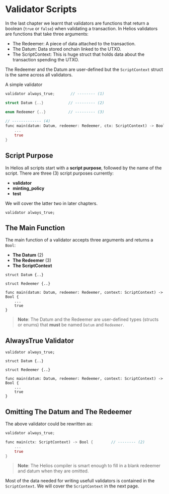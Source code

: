 # Validator Scripts

In the last chapter we learnt that validators are functions that return a boolean (`true`  or `false`) when validating a transaction. In Helios validators are functions that take three arguments:

- The Redeemer: A piece of data attached to the transaction.
- The Datum: Data stored onchain linked to the UTXO.
- The ScriptContext: This is huge struct that holds data about the transaction spending the UTXO.

The Redeemer and the Datum are user-defined but the `ScriptContext` struct is the same across all validators.

A simple validator

```rust
validator always_true;       // -------- (1)

struct Datum {..}           // --------- (2)

enum Redeemer {..}          // --------- (3)
                            
// ------------- (4)
func main(datum: Datum, redeemer: Redeemer, ctx: ScriptContext) -> Bool {
    ...
    true                     
}
```

## Script Purpose

In Helios all scripts start with a  **script purpose**, followed by the name of the script. There are three (3) script purposes currently:

- **validator**
- **minting_policy**
- **test**

We will cover the latter two in later chapters.

```rust, noplaypen
validator always_true;
```

## The Main Function

The main function of a validator accepts three arguments and returns a `Bool`:

- **The Datum** (2)
- **The Redeemer** (3)
- **The ScriptContext**

```go, noplaypen
struct Datum {..}

struct Redeemer {..}

func main(datum: Datum, redeemer: Redeemer, context: ScriptContext) -> Bool {
    ...
    true
}
```

>**Note**: The Datum and the Redeemer are user-defined types (structs or enums) that **must** be named `Datum` and `Redeemer`.

## AlwaysTrue Validator

```go, noplaypen
validator always_true;

struct Datum {..}

struct Redeemer {..}

func main(datum: Datum, redeemer: Redeemer, context: ScriptContext) -> Bool {
    ...
    true
}
```

## Omitting The Datum and The Redeemer

The above validator could be rewritten as:

```rust
validator always_true;     

func main(ctx: ScriptContext) -> Bool {        // -------- (2)
    ...
    true                     
}
```

>**Note**: The Helios compiler is smart enough to fill in a blank redeemer and datum when they are omitted.

Most of the data needed for writing usefull validators is contained in the `ScriptContext`.
We will cover the `ScriptContext` in the next page.
